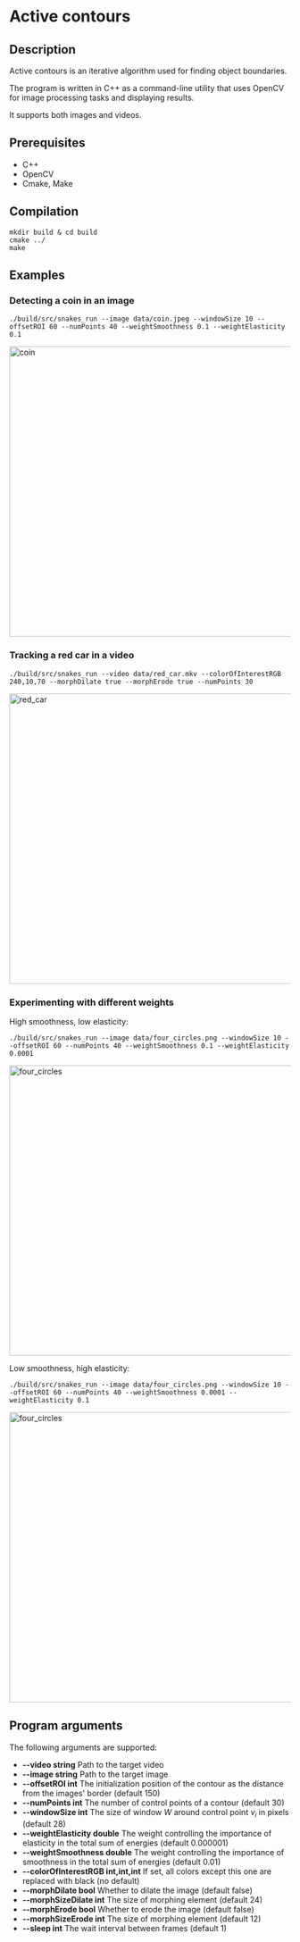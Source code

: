 # Active contours


## Description

Active contours is an iterative algorithm used for finding object boundaries. 

The program is written in C++ as a command-line utility that uses OpenCV for image
processing tasks and displaying results.

It supports both images and videos.


## Prerequisites

* C++
* OpenCV
* Cmake, Make

## Compilation

```
mkdir build & cd build  
cmake ../
make
```


## Examples

### Detecting a coin in an image
```
./build/src/snakes_run --image data/coin.jpeg --windowSize 10 --offsetROI 60 --numPoints 40 --weightSmoothness 0.1 --weightElasticity 0.1
```
<p float="left">
    <img src="https://user-images.githubusercontent.com/22337362/162012209-7154f1b2-c0a1-4314-af46-cd623d6c1872.png" alt="coin" width="520"/>
</p> 

### Tracking a red car in a video
```
./build/src/snakes_run --video data/red_car.mkv --colorOfInterestRGB 240,10,70 --morphDilate true --morphErode true --numPoints 30
```
<p float="left">
    <img src="https://user-images.githubusercontent.com/22337362/162012174-f9d1cfd4-7eef-4a01-851b-218e43b9ea43.png" alt="red_car" width="520"/>
</p> 

### Experimenting with different weights
High smoothness, low elasticity:

```
./build/src/snakes_run --image data/four_circles.png --windowSize 10 --offsetROI 60 --numPoints 40 --weightSmoothness 0.1 --weightElasticity 0.0001
```
<p float="left">
    <img src="https://user-images.githubusercontent.com/22337362/162012101-28924e1d-f9ea-464c-886b-cf7bc17cc3d5.png" alt="four_circles" width="520"/>
</p> 
Low smoothness, high elasticity:

```
./build/src/snakes_run --image data/four_circles.png --windowSize 10 --offsetROI 60 --numPoints 40 --weightSmoothness 0.0001 --weightElasticity 0.1
```
<p float="left">
    <img src="https://user-images.githubusercontent.com/22337362/162016941-ee0b04c4-fac6-493a-9d8e-766ea9b8bbbc.png" alt="four_circles" width="520"/>
</p> 


## Program arguments


The following arguments are supported:

* **--video string** Path to the target video 
* **--image string** Path to the target image
* **--offsetROI int** The initialization position of the contour as the distance from the images' border (default 150)
* **--numPoints int** The number of control points of a contour (default 30)
* **--windowSize int** The size of window $W$ around control point $v_i$ in pixels (default 28)
* **--weightElasticity double** The weight controlling the importance of elasticity in the total sum of energies (default 0.000001)
* **--weightSmoothness double** The weight controlling the importance of smoothness in the total sum of energies (default 0.01)
* **--colorOfInterestRGB int,int,int** If set, all colors except this one are replaced with black (no default)
* **--morphDilate bool** Whether to dilate the image (default false)
* **--morphSizeDilate int** The size of morphing element (default 24)
* **--morphErode bool** Whether to erode the image (default false)
* **--morphSizeErode int** The size of morphing element (default 12)
* **--sleep int** The wait interval between frames (default 1)
